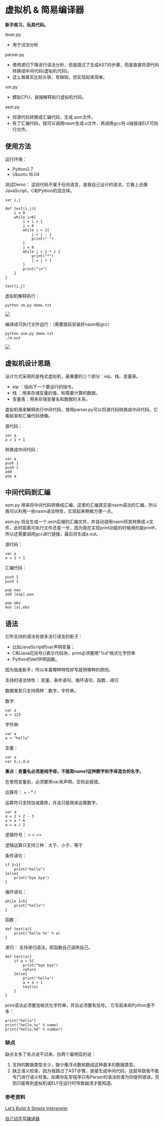 # 虚拟机 & 简易编译器

**新手练习，玩具代码。**

lexer.py 
- 用于词法分析

parser.py 
- 使用递归下降进行语法分析，但是跳过了生成AST的步骤，而是直接将源代码转换成中间代码(虚拟机代码)。
- 这么做属实比较头铁，有缺陷，但实现起来简单。

vm.py
- 模拟CPU，直接解释执行虚拟机代码。

asm.py 
- 将源代码转换成汇编代码，生成.asm文件。
- 有了汇编代码，就可以调用nasm生成.o文件，再调用gcc将.o链接成ELF可执行文件。


## 使用方法
运行环境：
- Python2.7
- Ubuntu 16.04


测试Demo： 这段代码不属于任何语言，是我自己设计的语法，它看上去像JavaScript，C和Python的混合体。
```
var i,j

def test(i,j){
    i = 0
    while i<6{
        i = i + 1
        j = 6
        while j > i{
            j = j - 1
            print(" ")
        }
        j = 0
        while j < 2 * i {
            print("*")
            j = j + 1
        }
        print("\n")
    }
}

test(i,j)
```

虚拟机解释执行：
```
python vm.py demo.txt
```

![](/images/vm.jpg)



编译成可执行文件运行：（需要提前安装好nasm和gcc）
```
python asm.py demo.txt
./a.out
```
![](/images/asm.jpg)



## 虚拟机设计思路

设计方式采用的是栈式虚拟机，最重要的三个部分：eip、栈、变量表。
- eip ：指向下一个要运行的指令。
- 栈 ：用来存储变量的值，和需要计算的数据。
- 变量表：用来存储变量名和数据的关系。

虚拟机用来解释执行中间代码，使用parser.py可以将源代码转换成中间代码，它看起来和汇编代码很像。

源代码：
```
var a
a = 1 + 1
```

转换成中间代码：
```
var a
push 1
push 1
add
pop a
```

## 中间代码到汇编

asm.py 用来将中间代码转换成汇编，这里的汇编其实是nasm语法的汇编，所以我可以利用一些nasm语法特性，实现起来稍微方便一点。

asm.py 将会生成一个.asm后缀的汇编文件，并自动调用nasm将其转换成.o文件，此时距离可执行文件还差一步，因为我在实现print功能的时候用的是printf，所以还需要调用gcc进行链接，最后将生成a.out。

源代码：
```
var a
a = 1 + 1
```
汇编代码：
```
push 1
push 1

pop eax
add [esp],eax

pop ebx
mov [a],ebx
```

## 语法

它所支持的语法有很多流行语言的影子：
- 比如JavaScript的var声明变量；
- C和Java花括号{}表示代码块，print必须要用"%d"格式化字符串
- Python的def声明函数。

因为我是新手，所以本着哪种特性好写就用哪种的原则。

支持的语法特性： 变量、条件语句、循环语句、函数、递归

数据类型只支持两种：数字，字符串。

数字:
```
var a
a = 123
```

字符串:
```
var a
a = "hello"
```

变量：
```
var a
var b,c,d,e
```
**重点：变量名必须是纯字母，不能取name1这种数字和字母混合的名字。**

在使用变量前，必须要用var来声明，否则会报错。

运算符： + - * /

运算符只支持加减乘除，并且只能用来运算数字。
```
var a
a = 2 + 2 - 3
a = a * 6
a = a / 2
```

逻辑符号： > < == 

逻辑运算只支持三种：大于、小于、等于

条件语句：
```
if 2>1{
    print("hello")
}else{
    print("bye bye")
}
```

循环语句：
```
while 1<5{
    print("hello")
}
```

函数：
```
def test(a){
    print("hello %s" % a)
}
```

递归：
支持递归语法，即函数自己调用自己。
```
def test(a){
    if a > 5{
        print("bye bye")
        return
    }else{
        print("hello")
        a = a + 1
        test(a)  
    }
}
```

print语法必须要加格式化字符串，并且必须要有括号。
它写起来和Python差不多：
```
print("hello")
print("hello,%s" % name)
print("hello,%d" % number)
```

### 缺点
缺点太多了有点说不过来，捡两个最明显的说：
1. 支持的数据类型太少，缺少像浮点数和数组这种基本的数据类型。
2. 缺乏语义检查，因为我跳过了AST步骤，直接生成中间代码，这就导致我不能专门进行语义检查。如果你乱写程序只有Parser的语法检查为你提供错误，否则只能等到虚拟机或ELF在运行时导致崩溃才能知道。

### 参考资料

[Let’s Build A Simple Interpreter](https://ruslanspivak.com/lsbasi-part1/)

[自己动手写编译器](https://pandolia.net/tinyc/ch3_Pcode_syntax_a.html)
